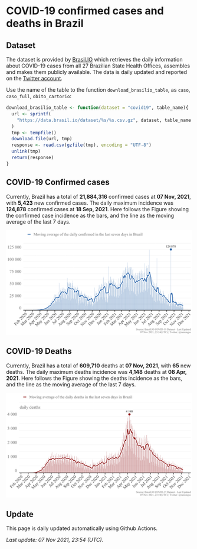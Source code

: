 COVID-19 confirmed cases and deaths in Brazil
================

## Dataset

The dataset is provided by [Brasil.IO](https://brasil.io) which
retrieves the daily information about COVID-19 cases from all 27
Brazilian State Health Offices, assembles and makes them publicly
available. The data is daily updated and reported on the [Twitter
account](https://twitter.com/brasil_io).

Use the name of the table to the function `download_brasilio_table`, as
`caso`, `caso_full`, `obito_cartorio`:

``` r
download_brasilio_table <- function(dataset = "covid19", table_name){
  url <- sprintf(
    "https://data.brasil.io/dataset/%s/%s.csv.gz", dataset, table_name
  )
  tmp <- tempfile()
  download.file(url, tmp)
  response <- read.csv(gzfile(tmp), encoding = "UTF-8")
  unlink(tmp)
  return(response)
}
```

## COVID-19 Confirmed cases

Currently, Brazil has a total of **21,884,316** confirmed cases at **07
Nov, 2021**, with **5,423** new confirmed cases. The daily maximum
incidence was **124,878** confirmed cases at **18 Sep, 2021**. Here
follows the Figure showing the confirmed case incidence as the bars, and
the line as the moving average of the last 7 days.

![COVID-19 Confirmed Cases](figures/confirmed.png)

## COVID-19 Deaths

Currently, Brazil has a total of **609,710** deaths at **07 Nov, 2021**,
with **65** new deaths. The daily maximum deaths incidence was **4,148**
deaths at **08 Apr, 2021**. Here follows the Figure showing the deaths
incidence as the bars, and the line as the moving average of the last 7
days.

![COVID-19 Deaths](figures/deaths.png)

## Update

This page is daily updated automatically using Github Actions.

*Last update: 07 Nov 2021, 23:54 (UTC).*
